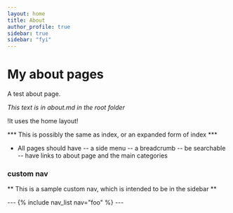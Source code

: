 ```yaml
---
layout: home
title: About
author_profile: true
sidebar: true
sidebar: "fyi"
---
```

# My about pages

A test about page.

_This text is in about.md in the root folder_

!It uses the home layout!

*** This is possibly the same as index, or an expanded form of index ***

- All pages should have
-- a side menu
-- a breadcrumb
-- be searchable
-- have links to about page and the main categories

### custom nav
** This is a sample custom nav, which is intended to be in the sidebar **
<html>
---
{% include nav_list nav="foo" %}
---
</html>
